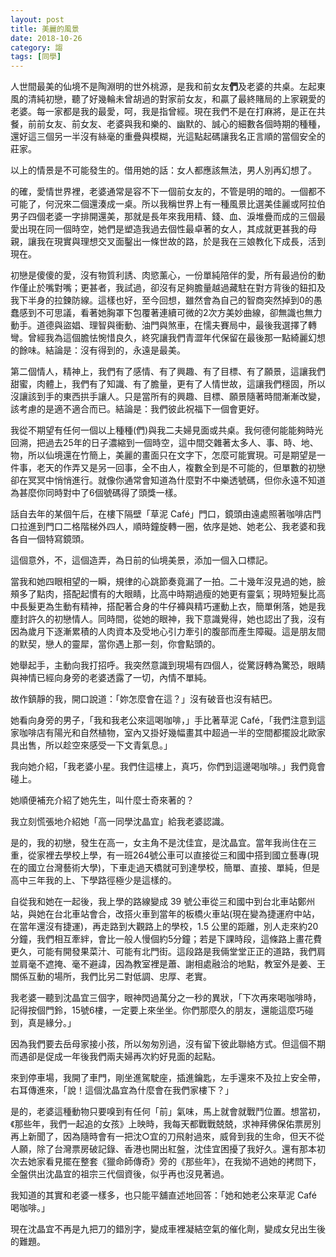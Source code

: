 ```yaml
---
layout: post
title: 美麗的風景
date: 2018-10-26
category: 謅
tags: [同學]
---
```


人世間最美的仙境不是陶淵明的世外桃源，是我和前女友**們**及老婆的共桌。左起東風的清純初戀，聽了好幾輪未曾胡過的對家前女友，和贏了最終賭局的上家親愛的老婆。每一家都是我的最愛，呵，我是指曾經。現在我們不是在打麻將，是正在共餐，前前女友、前女友、老婆與我和樂的、幽默的、誠心的細數各個時期的種種，還好這三個另一半沒有絲毫的重疊與模糊，光這點起碼讓我名正言順的當個安全的莊家。

以上的情景是不可能發生的。借用她的話：女人都應該無法，男人別再幻想了。

<!--more-->
的確，愛情世界裡，老婆通常是容不下一個前女友的，不管是明的暗的。一個都不可能了，何況來二個還湊成一桌。所以我稱世界上有一種風景比選美佳麗或阿拉伯男子四個老婆一字排開還美，那就是長年來我用精、錢、血、淚堆疊而成的三個最愛出現在同一個時空，她們是塑造我過去個性最卓著的女人，其成就更甚我的母親，讓我在現實與理想交叉面鑿出一條世故的路，於是我在三娘教化下成長，活到現在。

初戀是傻傻的愛，沒有物質利誘、肉慾薰心，一份單純陪伴的愛，所有最過份的動作僅止於嘴對嘴；更甚者，我試過，卻沒有足夠膽量越過藏駐在對方背後的鈕扣及我下半身的拉鍊防線。這樣也好，至今回想，雖然會為自己的智商突然掉到0的愚蠢感到不可思議，看著她胸罩下包覆著連續可微的2次方美妙曲線，卻無識也無力動手。道德與盜娼、理智與衝動、油門與煞車，在懦夫賽局中，最後我選擇了轉彎。曾經我為這個膽怯惋惜良久，終究讓我們青澀年代保留在最後那一點綺麗幻想的餘味。結論是：沒有得到的，永遠是最美。

第二個情人，精神上，我們有了感情、有了興趣、有了目標、有了願景，這讓我們甜蜜，肉體上，我們有了知識、有了膽量，更有了人情世故，這讓我們穩固，所以沒讓該到手的東西拱手讓人。只是當所有的興趣、目標、願景隨著時間漸漸改變，該考慮的是適不適合而已。結論是：我們彼此祝福下一個會更好。

我從不期望有任何一個以上種種(們)與我二夫婦見面或共桌。我何德何能能夠時光回溯，把過去25年的日子濃縮到一個時空，這中間交雜著太多人、事、時、地、物，所以仙境還在竹簡上，美麗的畫面只在文字下，怎麼可能實現。可是期望是一件事，老天的作弄又是另一回事，全不由人，複數全到是不可能的，但單數的初戀卻在冥冥中悄悄進行。就像你通常會知道為什麼對不中樂透號碼，但你永遠不知道為甚麼你同時對中了6個號碼得了頭獎一樣。

話自去年的某個午后，在樓下隔壁「草泥 Café」門口，鏡頭由遠處照著咖啡店門口拉進到門口二格階梯外四人，順時鐘旋轉一圈，依序是她、她老公、我老婆和我各自一個特寫鏡頭。

這個意外，不，這個造弄，為日前的仙境美景，添加一個入口標記。

當我和她四眼相望的一瞬，規律的心跳節奏竟漏了一拍。二十幾年沒見過的她，臉頰多了點肉，搭配起慣有的大眼睛，比高中時期過瘦的她更有靈氣；現時短髮比高中長髮更為生動有精神，搭配著合身的牛仔褲與精巧運動上衣，簡單俐落，她是我塵封許久的初戀情人。同時間，從她的眼神，我下意識覺得，她也認出了我，沒有因為歲月下逐漸累積的人肉資本及受地心引力牽引的腹部而產生障礙。這是朋友間的默契，戀人的靈犀，當你遇上那一刻，你會點頭的。

她舉起手，主動向我打招呼。我突然意識到現場有四個人，從驚訝轉為驚恐，眼睛與神情已經向身旁的老婆透露了一切，內情不單純。

故作鎮靜的我，開口說道：「妳怎麼會在這？」沒有破音也沒有結巴。

她看向身旁的男子，「我和我老公來這喝咖啡，」手比著草泥 Café，「我們注意到這家咖啡店有陽光和自然植物，室內又掛好幾幅畫其中超過一半的空間都擺設北歐家具出售，所以趁空來感受一下文青氣息。」

我向她介紹，「我老婆小星。我們住這樓上，真巧，你們到這邊喝咖啡。」我們竟會碰上。

她順便補充介紹了她先生，叫什麼士奇來著的？

我立刻慌張地介紹她「高一同學沈晶宜」給我老婆認識。

是的，我的初戀，發生在高一，女主角不是沈佳宜，是沈晶宜。當年我尚住在三重，從家裡去學校上學，有一班264號公車可以直接從三和國中搭到國立藝專(現在的國立台灣藝術大學)，下車走過天橋就可到達學校，簡單、直接、單純，但是高中三年我的上、下學路徑極少是這樣的。

自從我和她在一起後，我上學的路線變成 39 號公車從三和國中到台北車站鄭州站，與她在台北車站會合，改搭火車到當年的板橋火車站(現在變為捷運府中站，在當年還沒有捷運)，再走路到大觀路上的學校，1.5 公里的距離，別人走來約20分鐘，我們相互牽絆，會比一般人慢個約5分鐘；若是下課時段，這條路上畫花費更久，可能有開發果菜汁、可能有北門街。這段路是我倆堂堂正正的道路，我們肩並肩毫不遮掩、毫不避諱，因為教室裡是蕭、謝相處融洽的地點，教室外是姜、王關係互動的場所，我們比另二對低調、忠厚、老實。

我老婆一聽到沈晶宜三個字，眼神閃過萬分之一秒的異狀，「下次再來喝咖啡時，記得按個門鈴，15號6樓，一定要上來坐坐。你們那麼久的朋友，還能這麼巧碰到，真是緣分。」

因為我們要去岳母家接小孩，所以匆匆別過，沒有留下彼此聯絡方式。但這個不期而遇卻是促成一年後我們兩夫婦再次約好見面的起點。

來到停車場，我開了車門，剛坐進駕駛座，插進鑰匙，左手還來不及拉上安全帶，右耳傳進來，「說！這個沈晶宜為什麼會在我們家樓下？」

是的，老婆這種動物只要嗅到有任何「前」氣味，馬上就會就戰鬥位置。想當初，《那些年，我們一起追的女孩》上映時，我每天都戰戰兢兢，求神拜佛保佑票房別再上新聞了，因為隨時會有一把沈○宜的刀飛射過來，威脅到我的生命，但天不從人願，除了台灣票房破記錄、香港也開出紅盤，沈佳宜困擾了我好久。還有那本初次去她家看見擺在整套《獵命師傳奇》旁的《那些年》，在我拗不過她的拷問下，全盤供出沈晶宜的祖宗三代個資後，似乎再也沒見著過。

我知道的其實和老婆一樣多，也只能平舖直述地回答：「她和她老公來草泥 Café 喝咖啡。」

現在沈晶宜不再是九把刀的錯別字，變成車裡凝結空氣的催化劑，變成女兒出生後的難題。
